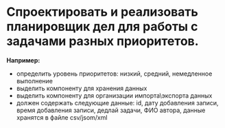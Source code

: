 # Спроектировать и реализовать планировщик дел для работы с задачами разных приоритетов.

**Например:**
- определить уровень приоритетов: низкий, средний, немедленное выполнение
- выделить компоненту для хранения данных
- выделить компоненту для организации импорта\экспорта данных
- должен содержать следующие данные: id, дату добавления записи, время добавления записи, дедлай задачи, ФИО автора,
данные хранятся в файле csv/jsom/xml
